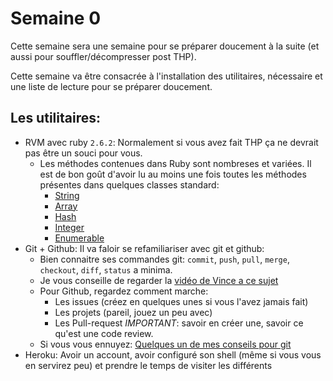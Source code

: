 # Semaine 0

Cette semaine sera une semaine pour se préparer doucement à la suite (et aussi pour souffler/décompresser post THP).

Cette semaine va être consacrée à l'installation des utilitaires, nécessaire et une liste de lecture pour se préparer doucement.

## Les utilitaires:

* RVM avec ruby `2.6.2`: Normalement si vous avez fait THP ça ne devrait pas être un souci pour vous.
  * Les méthodes contenues dans Ruby sont nombreses et variées. Il est de bon goût d'avoir lu au moins une fois toutes les méthodes présentes dans quelques classes standard:
    * [String](https://ruby-doc.org/core-2.6.2/String.html)
    * [Array](https://ruby-doc.org/core-2.6.2/Array.html)
    * [Hash](https://ruby-doc.org/core-2.6.2/Hash.html)
    * [Integer](https://ruby-doc.org/core-2.6.2/Integer.html)
    * [Enumerable](https://ruby-doc.org/core-2.6.2/Enumerable.html)
* Git + Github: Il va faloir se refamiliariser avec git et github:
  * Bien connaitre ses commandes git: `commit`, `push`, `pull`, `merge`, `checkout`, `diff`, `status` a minima.
  * Je vous conseille de regarder la [vidéo de Vince a ce sujet](https://www.youtube.com/watch?v=y8BIl2shajQ)
  * Pour Github, regardez comment marche: 
    * Les issues (créez en quelques unes si vous l'avez jamais fait)
    * Les projets (pareil, jouez un peu avec)
    * Les Pull-request *IMPORTANT*: savoir en créer une, savoir ce qu'est une code review.
  * Si vous vous ennuyez: [Quelques un de mes conseils pour git](https://www.zaratan.fr/posts/2018-05-04-conseil-sur-git)
* Heroku: Avoir un account, avoir configuré son shell (même si vous vous en servirez peu) et prendre le temps de visiter les différents
